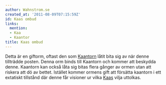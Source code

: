 ```yaml
---
author: Wahnstrom.se
created_at: '2011-08-09T07:15:59Z'
id: Kaas ombud
links:
  mention:
  - Kaa
  - Kaantor
title: Kaas ombud
---
```


Detta är en giftorm, oftast den som [Kaantorn] låtit bita sig av när denne tillträdde posten. Denna
orm binds till Kaantorn och kommer att beskydda denne. Kaantorn kan också låta sig bitas flera
gånger av ormen utan att riskera att dö av bettet. Istället kommer ormens gift att försätta kaantorn
i ett extatiskt tillstånd där denne får visioner ur vilka [Kaas] vilja uttolkas.

  [Kaantorn]: Kaantor
  [Kaas]: Kaa